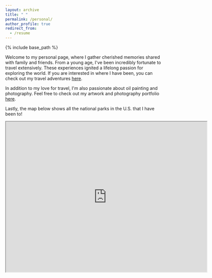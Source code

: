 ```yaml
---
layout: archive
title: " "
permalink: /personal/
author_profile: true
redirect_from:
  - /resume
---
```


{% include base_path %}

Welcome to my personal page, where I gather cherished memories shared with family and friends. From a young age, I've been incredibly fortunate to travel extensively. These experiences ignited a lifelong passion for exploring the world. If you are interested in where I have been, you can check out my travel adventures [here](https://ploynawapan.github.io/travel/). 

In addition to my love for travel, I'm also passionate about oil painting and photography. Feel free to check out my artwork and photography portfolio [here](https://ploynawapan.github.io/portfolio/). 

Lastly, the map below shows all the national parks in the U.S. that I have been to!
<iframe src="https://www.google.com/maps/d/embed?mid=1VTUmYZBCrRoknZGWUqG9Tcrs3yZnrT8&ehbc=2E312F" width="640" height="480"></iframe>
<!-- ![mycat](/images/meow_clemantine.jpg) -->
